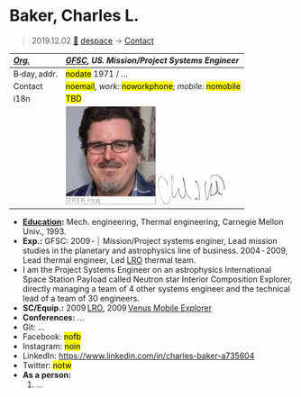 # Baker, Charles L.
> 2019.12.02 [🚀](../index/index.md) [despace](index.md) → [Contact](contact.md)

|*[Org.](contact.md)*|*[GFSC](zz_gfsc.md), US. Mission/Project Systems Engineer*|
|:--|:--|
|B‑day, addr.|<mark>nodate</mark> 1971 / …|
|Contact|<mark>noemail</mark>, *work:* <mark>noworkphone</mark>; *mobile:* <mark>nomobile</mark>|
|i18n|<mark>TBD</mark>|
||[![](f/contact/b/baker1_photo_thumb.jpg)](f/contact//1_photo.jpg) [![](f/contact/b/baker1_sign_thumb.jpg)](f/contact/b/baker1_sign.png)|

   - **[Education](edu.md):** Mech. engineering, Thermal engineering, Carnegie Mellon Univ., 1993.
   - **Exp.:** GFSC: 2009 ‑ ┊ Mission/Project systems enginer, Lead mission studies in the planetary and astrophysics line of business. 2004 ‑ 2009, Lead thermal engineer, Led [LRO](lunar_reconnaissance_orbiter.md) thermal team.
   - I am the Project Systems Engineer on an astrophysics International Space Station Payload called Neutron star Interior Composition Explorer, directly managing a team of 4 other systems engineer and the technical lead of a team of 30 engineers.
   - **SC/Equip.:** 2009 [LRO](lunar_reconnaissance_orbiter.md), 2009 [Venus Mobile Explorer](venus_mobile_explorer.md)
   - **Conferences:** …
   - Git: …
   - Facebook: <mark>nofb</mark>
   - Instagram: <mark>noin</mark>
   - LinkedIn: <https://www.linkedin.com/in/charles-baker-a735604>
   - Twitter: <mark>notw</mark>
   - **As a person:**
      1. …
